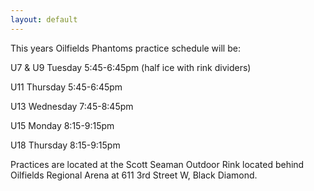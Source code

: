 ```yaml
---
layout: default
---
```


This years Oilfields Phantoms practice schedule will be:

U7 & U9 Tuesday 5:45-6:45pm (half ice with rink dividers)

U11 Thursday 5:45-6:45pm

U13 Wednesday 7:45-8:45pm

U15 Monday 8:15-9:15pm

U18 Thursday 8:15-9:15pm

Practices are located at the Scott Seaman Outdoor Rink located behind Oilfields Regional Arena at 611 3rd Street W, Black Diamond.
